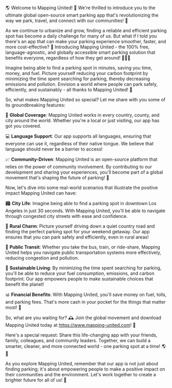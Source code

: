 🌎 Welcome to Mapping United! 🚗 We're thrilled to introduce you to the ultimate global open-source smart parking app that's revolutionizing the way we park, travel, and connect with our communities! 🌟

As we continue to urbanize and grow, finding a reliable and efficient parking spot has become a daily challenge for many of us. But what if I told you there's an app that can make your parking experience smoother, faster, and more cost-effective? 💸 Introducing Mapping United - the 100% free, language-agnostic, and globally accessible smart parking solution that benefits everyone, regardless of how they get around! 🚌🚂💨

Imagine being able to find a parking spot in minutes, saving you time, money, and fuel. Picture yourself reducing your carbon footprint by minimizing the time spent searching for parking, thereby decreasing emissions and pollution. Envision a world where people can park safely, efficiently, and sustainably - all thanks to Mapping United! 🌈

So, what makes Mapping United so special? Let me share with you some of its groundbreaking features:

🔹 **Global Coverage**: Mapping United works in every country, county, and city around the world. Whether you're a local or just visiting, our app has got you covered.

💻 **Language Support**: Our app supports all languages, ensuring that everyone can use it, regardless of their native tongue. We believe that language should never be a barrier to access!

📈 **Community-Driven**: Mapping United is an open-source platform that relies on the power of community involvement. By contributing to our development and sharing your experiences, you'll become part of a global movement that's shaping the future of parking! 🌟

Now, let's dive into some real-world scenarios that illustrate the positive impact Mapping United can have:

🏙️ **City Life**: Imagine being able to find a parking spot in downtown Los Angeles in just 30 seconds. With Mapping United, you'll be able to navigate through congested city streets with ease and confidence.

🌳 **Rural Charm**: Picture yourself driving down a quiet country road and finding the perfect parking spot for your weekend getaway. Our app ensures that you can park safely and efficiently, even in rural areas!

🚌 **Public Transit**: Whether you take the bus, train, or ride-share, Mapping United helps you navigate public transportation systems more effectively, reducing congestion and pollution.

💪 **Sustainable Living**: By minimizing the time spent searching for parking, you'll be able to reduce your fuel consumption, emissions, and carbon footprint. Our app empowers people to make sustainable choices that benefit the planet!

📊 **Financial Benefits**: With Mapping United, you'll save money on fuel, tolls, and parking fees. That's more cash in your pocket for the things that matter most! 💸

So, what are you waiting for? 🕰️ Join the global movement and download Mapping United today at https://www.mapping-united.com! 📲

Here's a special request: Share this life-changing app with your friends, family, colleagues, and community leaders. Together, we can build a smarter, cleaner, and more connected world - one parking spot at a time! 🌎💪

As you explore Mapping United, remember that our app is not just about finding parking; it's about empowering people to make a positive impact on their communities and the environment. Let's work together to create a brighter future for all of us! 🌟